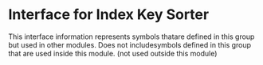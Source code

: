 
# Interface for Index Key Sorter
This interface information represents symbols thatare defined in this group but used in other modules.  Does not includesymbols defined in this group that are used inside this module.
(not used outside this module)
